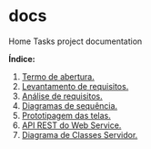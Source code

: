 # docs
Home Tasks project documentation 

**Índice:**

1. [Termo de abertura.](./markdown/Termo-de-abertura.md)
2. [Levantamento de requisitos.](./markdown/Levantamento-de-Requisitos.md)
3. [Análise de requisitos.](./markdown/Analise-de-Requisitos.md)
4. [Diagramas de sequência.](./markdown/Diagrama-de-sequencia.md)
5. [Prototipagem das telas.](./markdown/Telas-do-app.md)
6. [API REST do Web Service.](./markdown/API-Web-Service.md)
7. [Diagrama de Classes Servidor.](./markdown/Diagrama-de-Classes-Servidor.md)

